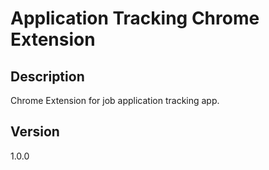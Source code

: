 # Application Tracking Chrome Extension

## Description

Chrome Extension for job application tracking app.

## Version

1.0.0